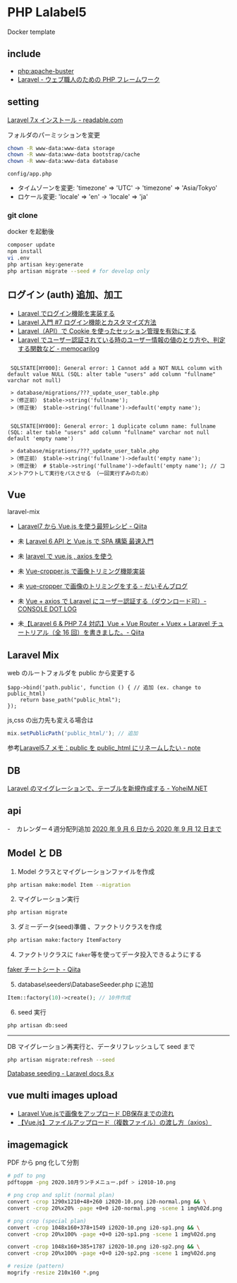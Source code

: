 # PHP Lalabel5

Docker template

## include

- [php:apache-buster](https://hub.docker.com/layers/php/library/php/apache-buster/images/sha256-de0cf026c47735646737b393bb14a143c1aebf552f04055df0f44014b105796b?context=explore)
- [Laravel - ウェブ職人のための PHP フレームワーク](http://laravel.jp/)

## setting

[Laravel 7.x インストール - readable.com](https://readouble.com/laravel/7.x/ja/installation.html)

フォルダのパーミッションを変更

```bash
chown -R www-data:www-data storage
chown -R www-data:www-data bootstrap/cache
chown -R www-data:www-data database
```

`config/app.php`

- タイムゾーンを変更: 'timezone' => 'UTC' -> 'timezone' => 'Asia/Tokyo'
- ロケール変更: 'locale' => 'en' -> 'locale' => 'ja'

### git clone

docker を起動後

```bash
composer update
npm install
vi .env
php artisan key:generate
php artisan migrate --seed # for develop only
```

## ログイン (auth) 追加、加工

- [Laravel でログイン機能を実装する](https://qiita.com/ucan-lab/items/bd0d6f6449602072cb87)
- [Laravel 入門 #7 ログイン機能とカスタマイズ方法](https://knowledge.cpi.ad.jp/howto-cpi/laravel-login/)
- [Laravel（API）で Cookie を使ったセッション管理を有効にする](https://deha.co.jp/magazine/admin-laravel-nuxt-cookie-auth/#Cookie)
- [Laravel でユーザー認証されている時のユーザー情報の値のとり方や、判定する関数など - memocarilog](https://memocarilog.info/php-mysql/8749)

```bash: DB migrate time error No.1

 SQLSTATE[HY000]: General error: 1 Cannot add a NOT NULL column with default value NULL (SQL: alter table "users" add column "fullname" varchar not null)

 > database/migrations/???_update_user_table.php
 >（修正前） $table->string('fullname');
 >（修正後） $table->string('fullname')->default('empty name');
```

```bash: DB migrate time error No.2

 SQLSTATE[HY000]: General error: 1 duplicate column name: fullname (SQL: alter table "users" add column "fullname" varchar not null default 'empty name')

 > database/migrations/???_update_user_table.php
 >（修正前） $table->string('fullname')->default('empty name');
 >（修正後） # $table->string('fullname')->default('empty name'); // コメントアウトして実行をパスさせる　（一回実行ずみのため）
```

## Vue

laravel-mix

- [Laravel7 から Vue.js を使う最短レシピ - Qiita](https://qiita.com/fruitriin/items/118c773b045101db7651)
- 未 [Laravel 6 API と Vue.js で SPA 構築 最速入門](https://noumenon-th.net/programming/2020/02/13/laravel-vue-spa/)
- 未 [laravel で vue.js , axios を使う](https://qiita.com/ma7ma7pipipi/items/d58b1a8114f122bf918d)
- 未 [Vue-cropper.js で画像トリミング機能実装](https://www.koatech.info/blog/vue-cropper-js-intro/)
- 未 [vue-cropper で画像のトリミングをする - だいそんブログ](https://dkdk0125.work/vue-cropper%E3%81%A7%E7%94%BB%E5%83%8F%E3%81%AE%E3%83%88%E3%83%AA%E3%83%9F%E3%83%B3%E3%82%B0%E3%82%92%E3%81%99%E3%82%8B/)
- 未 [Vue + axios で Laravel にユーザー認証する（ダウンロード可）- CONSOLE DOT LOG](https://blog.capilano-fw.com/?p=3458)

- 未[【Laravel 6 & PHP 7.4 対応】Vue + Vue Router + Vuex + Laravel チュートリアル（全 16 回）を書きました。- Qiita](https://qiita.com/MasahiroHarada/items/2597bd6973a45f92e1e8)

## Laravel Mix

web のルートフォルダを public から変更する

```bootstrap/app.php
$app->bind('path.public', function () { // 追加 (ex. change to public_html)
    return base_path("public_html");
});
```

js,css の出力先も変える場合は

```webpack.mix.js
mix.setPublicPath('public_html/'); // 追加
```

参考[Laravel5.7 メモ：public を public_html にリネームしたい - note](https://note.com/watarunakayama/n/n16efb005ef6e)

## DB

[Laravel のマイグレーションで、テーブルを新規作成する - YoheiM.NET](https://www.yoheim.net/blog.php?q=20180506)

## api

-　カレンダー４週分配列追加 [2020 年 9 月 6 日から 2020 年 9 月 12 日まで](http://www.jpn.week-numbers.com/37%E5%B9%B4%E7%AC%AC2020%E9%80%B1.html)

## Model と DB

1. Model クラスとマイグレーションファイルを作成

```bash
php artisan make:model Item --migration
```

2. マイグレーション実行

```bash
php artisan migrate
```

3. ダミーデータ(seed)準備 、ファクトリクラスを作成

```bash
php artisan make:factory ItemFactory
```

4. ファクトリクラスに `faker`等を使ってデータ投入できるようにする

[faker チートシート - Qiita](https://qiita.com/tosite0345/items/1d47961947a6770053af)

5. database\seeders\DatabaseSeeder.php に追加

```php
Item::factory(10)->create(); // 10件作成
```

6. seed 実行

```bash
php artisan db:seed
```

---

DB マイグレーション再実行と、データリフレッシュして seed まで

```bash
php artisan migrate:refresh --seed
```

[Database seeding - Laravel docs 8.x](https://laravel.com/docs/8.x/seeding)

## vue multi images upload

- [Laravel Vue.jsで画像をアップロード DB保存までの流れ](http://salary.katsulabo.com/%E3%80%90vue-js%E3%80%91%E3%83%95%E3%82%A1%E3%82%A4%E3%83%AB%E3%82%A2%E3%83%83%E3%83%97%E3%83%AD%E3%83%BC%E3%83%89%EF%BC%88%E8%A4%87%E6%95%B0%E3%83%95%E3%82%A1%E3%82%A4%E3%83%AB%EF%BC%89%E3%81%AE/)
- [【Vue.js】ファイルアップロード（複数ファイル）の渡し方（axios）](http://salary.katsulabo.com/%E3%80%90vue-js%E3%80%91%E3%83%95%E3%82%A1%E3%82%A4%E3%83%AB%E3%82%A2%E3%83%83%E3%83%97%E3%83%AD%E3%83%BC%E3%83%89%EF%BC%88%E8%A4%87%E6%95%B0%E3%83%95%E3%82%A1%E3%82%A4%E3%83%AB%EF%BC%89%E3%81%AE/)

## imagemagick

PDF から png 化して分割

```bash
# pdf to png
pdftoppm -png 2020.10月ランチメニュー.pdf > i2010-10.png

# png crop and split (normal plan)
convert -crop 1290x1210+48+260 i2020-10.png i20-normal.png && \
convert -crop 20%x20% -page +0+0 i20-normal.png -scene 1 img%02d.png

# png crop (special plan)
convert -crop 1048x160+378+1549 i2020-10.png i20-sp1.png && \
convert -crop 20%x100% -page +0+0 i20-sp1.png -scene 1 img%02d.png

convert -crop 1048x160+385+1787 i2020-10.png i20-sp2.png && \
convert -crop 20%x100% -page +0+0 i20-sp2.png -scene 1 img%02d.png

# resize (pattern)
mogrify -resize 210x160 *.png
```
